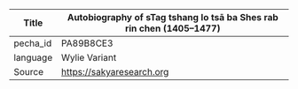 |Title | Autobiography of sTag tshang lo tsā ba Shes rab rin chen (1405–1477) 
| --- | --- 
|pecha_id | PA89B8CE3
|language | Wylie Variant
|Source | https://sakyaresearch.org